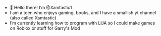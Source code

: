 - 👋 Hello there! I’m @Xamtastic1
- I am a teen who enjoys gaming, books, and I have a smallish yt channel (also called Xamtastic)
- I’m currently learning how to program with LUA so I could make games on Roblox or stuff for Garry's Mod

<!---
Xamtastic1/Xamtastic1 is a ✨ special ✨ repository because its `README.md` (this file) appears on your GitHub profile.
You can click the Preview link to take a look at your changes.
--->
